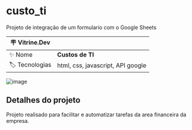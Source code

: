 # custo_ti

Projeto de integração de um formulario com o Google Sheets

| :placard: Vitrine.Dev |     |
| -------------  | --- |
| :sparkles: Nome        | **Custos de TI**
| :label: Tecnologias | html, css, javascript, API google

<!-- Inserir imagem com a #vitrinedev ao final do link -->
![image](https://github.com/Kel2203/custo_ti/assets/78867830/baf330fb-db98-4922-8c06-92f6e08e7bbe#vitrinedev)

## Detalhes do projeto
Projeto realisado para facilitar e automatizar tarefas da area financeira da empresa.
